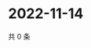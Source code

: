 # 2022-11-14

共 0 条

<!-- BEGIN WEIBO -->
<!-- 最后更新时间 Mon Nov 14 2022 01:16:30 GMT+0800 (China Standard Time) -->

<!-- END WEIBO -->
